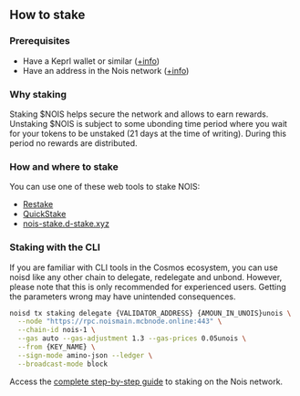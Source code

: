 ## How to stake

### Prerequisites

- Have a Keprl wallet or similar
  ([+info](https://medium.com/cumulo-pro/how-to-staking-in-nois-network-217238bd3fe9#ce31))
- Have an address in the Nois network
  ([+info](https://medium.com/cumulo-pro/how-to-staking-in-nois-network-217238bd3fe9#d384))

### Why staking

Staking
$NOIS helps secure the network and allows to earn rewards. Unstaking
$NOIS is
subject to some ubonding time period where you wait for your tokens to be
unstaked (21 days at the time of writing). During this period no rewards are
distributed.

### How and where to stake

You can use one of these web tools to stake NOIS:

- [Restake](https://restake.app/nois)
- [QuickStake](https://quickstake.io/nois-1/staking)
- [nois-stake.d-stake.xyz](https://nois-stake.d-stake.xyz/stake)

### Staking with the CLI

If you are familiar with CLI tools in the Cosmos ecosystem, you can use noisd
like any other chain to delegate, redelegate and unbond. However, please note
that this is only recommended for experienced users. Getting the parameters
wrong may have unintended consequences.

```sh
noisd tx staking delegate {VALIDATOR_ADDRESS} {AMOUN_IN_UNOIS}unois \
  --node "https://rpc.noismain.mcbnode.online:443" \
  --chain-id nois-1 \
  --gas auto --gas-adjustment 1.3 --gas-prices 0.05unois \
  --from {KEY_NAME} \
  --sign-mode amino-json --ledger \
  --broadcast-mode block
```

Access the
[complete step-by-step guide](https://medium.com/cumulo-pro/how-to-staking-in-nois-network-217238bd3fe9#d384)
to staking on the Nois network.
